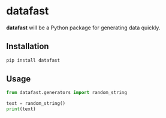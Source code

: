 # datafast

**datafast** will be a Python package for generating data quickly.

## Installation

```bash
pip install datafast
```

## Usage

```python
from datafast.generators import random_string

text = random_string()
print(text)
```
